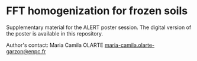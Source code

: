 # FFT homogenization for frozen soils

Supplementary material for the ALERT poster session.
The digital version of the poster is available in this repository.

Author's contact: 
Maria Camila OLARTE 
maria-camila.olarte-garzon@enpc.fr


